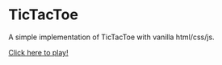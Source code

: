 # TicTacToe

A simple implementation of TicTacToe with vanilla html/css/js.

[Click here to play!](https://ryanbuck182.github.io/TicTacToe/)
